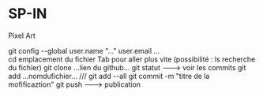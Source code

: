 # SP-IN
Pixel Art
<!-- https://github.com/YannHUG/SpaceInvaderBootstrap/blob/master/space_invader.html -->
git config --global user.name "..."
                    user.email ...  
cd emplacement du fichier  Tab pour aller plus vite
(possibilité : ls recherche du fichier)
git clone ...lien du github...
git statut ---> voir les commits
git add ...nomdufichier...   /// git add --all
git commit -m "titre de la mofificaztion"
git push   ---> publication
